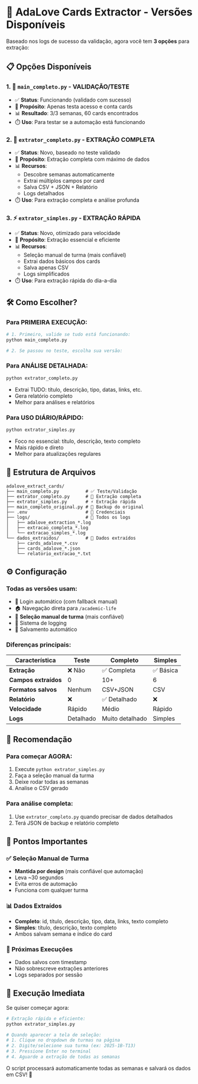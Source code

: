 # 🎯 AdaLove Cards Extractor - Versões Disponíveis

Baseado nos logs de sucesso da validação, agora você tem **3 opções** para extração:

## 📋 Opções Disponíveis

### 1. 🧪 `main_completo.py` - **VALIDAÇÃO/TESTE**
- ✅ **Status**: Funcionando (validado com sucesso)
- 🎯 **Propósito**: Apenas testa acesso e conta cards
- 📊 **Resultado**: 3/3 semanas, 60 cards encontrados
- ⏱️ **Uso**: Para testar se a automação está funcionando

### 2. 🚀 `extrator_completo.py` - **EXTRAÇÃO COMPLETA** 
- ✅ **Status**: Novo, baseado no teste validado
- 🎯 **Propósito**: Extração completa com máximo de dados
- 📊 **Recursos**: 
  - Descobre semanas automaticamente
  - Extrai múltiplos campos por card
  - Salva CSV + JSON + Relatório
  - Logs detalhados
- ⏱️ **Uso**: Para extração completa e análise profunda

### 3. ⚡ `extrator_simples.py` - **EXTRAÇÃO RÁPIDA**
- ✅ **Status**: Novo, otimizado para velocidade
- 🎯 **Propósito**: Extração essencial e eficiente
- 📊 **Recursos**:
  - Seleção manual de turma (mais confiável)
  - Extrai dados básicos dos cards
  - Salva apenas CSV
  - Logs simplificados
- ⏱️ **Uso**: Para extração rápida do dia-a-dia

## 🛠️ Como Escolher?

### Para **PRIMEIRA EXECUÇÃO**:
```bash
# 1. Primeiro, valide se tudo está funcionando:
python main_completo.py

# 2. Se passou no teste, escolha sua versão:
```

### Para **ANÁLISE DETALHADA**:
```bash
python extrator_completo.py
```
- Extrai TUDO: título, descrição, tipo, datas, links, etc.
- Gera relatório completo
- Melhor para análises e relatórios

### Para **USO DIÁRIO/RÁPIDO**:
```bash  
python extrator_simples.py
```
- Foco no essencial: título, descrição, texto completo
- Mais rápido e direto
- Melhor para atualizações regulares

## 📁 Estrutura de Arquivos

```
adalove_extract_cards/
├── main_completo.py          # ✅ Teste/Validação
├── extrator_completo.py      # 🚀 Extração completa  
├── extrator_simples.py       # ⚡ Extração rápida
├── main_completo_original.py # 💾 Backup do original
├── .env                      # 🔐 Credenciais
├── logs/                     # 📝 Todos os logs
│   ├── adalove_extraction_*.log
│   ├── extracao_completa_*.log
│   └── extracao_simples_*.log
└── dados_extraidos/          # 💾 Dados extraídos
    ├── cards_adalove_*.csv
    ├── cards_adalove_*.json
    └── relatorio_extracao_*.txt
```

## ⚙️ Configuração

### Todas as versões usam:
- 🔐 Login automático (com fallback manual)
- 🏠 Navegação direta para `/academic-life` 
- 🎯 **Seleção manual de turma** (mais confiável)
- 📝 Sistema de logging
- 💾 Salvamento automático

### Diferenças principais:

| Característica | Teste | Completo | Simples |
|----------------|-------|----------|---------|
| **Extração** | ❌ Não | ✅ Completa | ✅ Básica |
| **Campos extraídos** | 0 | 10+ | 6 |
| **Formatos salvos** | Nenhum | CSV+JSON | CSV |
| **Relatório** | ❌ | ✅ Detalhado | ❌ |
| **Velocidade** | Rápido | Médio | Rápido |
| **Logs** | Detalhado | Muito detalhado | Simples |

## 🎯 Recomendação

### **Para começar AGORA**:
1. Execute `python extrator_simples.py`
2. Faça a seleção manual da turma
3. Deixe rodar todas as semanas
4. Analise o CSV gerado

### **Para análise completa**:
1. Use `extrator_completo.py` quando precisar de dados detalhados
2. Terá JSON de backup e relatório completo

## 🚨 Pontos Importantes

### ✅ **Seleção Manual de Turma**
- **Mantida por design** (mais confiável que automação)
- Leva ~30 segundos
- Evita erros de automação
- Funciona com qualquer turma

### 📊 **Dados Extraídos**
- **Completo**: id, título, descrição, tipo, data, links, texto completo
- **Simples**: título, descrição, texto completo
- Ambos salvam semana e índice do card

### 🔄 **Próximas Execuções**
- Dados salvos com timestamp
- Não sobrescreve extrações anteriores
- Logs separados por sessão

## 🚀 Execução Imediata

Se quiser começar agora:

```bash
# Extração rápida e eficiente:
python extrator_simples.py

# Quando aparecer a tela de seleção:
# 1. Clique no dropdown de turmas na página
# 2. Digite/selecione sua turma (ex: 2025-1B-T13)
# 3. Pressione Enter no terminal
# 4. Aguarde a extração de todas as semanas
```

O script processará automaticamente todas as semanas e salvará os dados em CSV! 🎉
